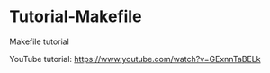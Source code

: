 # Tutorial-Makefile
Makefile tutorial

YouTube tutorial:
https://www.youtube.com/watch?v=GExnnTaBELk

